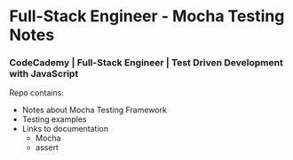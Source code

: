 # Full-Stack Engineer - Mocha Testing Notes
### CodeCademy | Full-Stack Engineer | Test Driven Development with JavaScript
Repo contains:
* Notes about Mocha Testing Framework
* Testing examples
* Links to documentation
  * Mocha
  * assert
